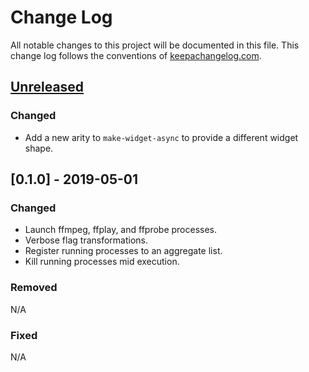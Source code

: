 # Change Log
All notable changes to this project will be documented in this file. This change log follows the conventions of [keepachangelog.com](http://keepachangelog.com/).

## [Unreleased]
### Changed
- Add a new arity to `make-widget-async` to provide a different widget shape.

## [0.1.0] - 2019-05-01
### Changed
- Launch ffmpeg, ffplay, and ffprobe processes.
- Verbose flag transformations.
- Register running processes to an aggregate list.
- Kill running processes mid execution.

### Removed
N/A

### Fixed
N/A

[Unreleased]: https://github.com/w33tmaricich/kawa/compare/0.1.0...HEAD
[0.1.1]: https://github.com/your-name/kawa/compare/develop...0.1.0
